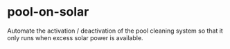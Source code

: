# pool-on-solar
Automate the activation / deactivation of the pool cleaning system so that it only runs when excess solar power is available.
